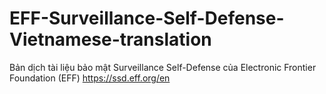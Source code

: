 # EFF-Surveillance-Self-Defense-Vietnamese-translation
Bản dịch tài liệu bảo mật Surveillance Self-Defense của Electronic Frontier Foundation (EFF) https://ssd.eff.org/en
